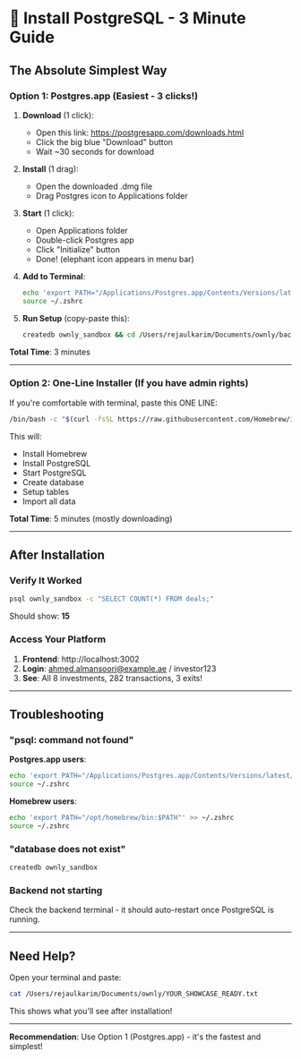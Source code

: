 # 🚀 Install PostgreSQL - 3 Minute Guide

## The Absolute Simplest Way

### Option 1: Postgres.app (Easiest - 3 clicks!)

1. **Download** (1 click):
   - Open this link: https://postgresapp.com/downloads.html
   - Click the big blue "Download" button
   - Wait ~30 seconds for download

2. **Install** (1 drag):
   - Open the downloaded .dmg file
   - Drag Postgres icon to Applications folder

3. **Start** (1 click):
   - Open Applications folder
   - Double-click Postgres app
   - Click "Initialize" button
   - Done! (elephant icon appears in menu bar)

4. **Add to Terminal**:
   ```bash
   echo 'export PATH="/Applications/Postgres.app/Contents/Versions/latest/bin:$PATH"' >> ~/.zshrc
   source ~/.zshrc
   ```

5. **Run Setup** (copy-paste this):
   ```bash
   createdb ownly_sandbox && cd /Users/rejaulkarim/Documents/ownly/backend && npm run setup:db && node src/scripts/importOwnlyData.js
   ```

**Total Time**: 3 minutes

---

### Option 2: One-Line Installer (If you have admin rights)

If you're comfortable with terminal, paste this ONE LINE:

```bash
/bin/bash -c "$(curl -fsSL https://raw.githubusercontent.com/Homebrew/install/HEAD/install.sh)" && brew install postgresql@14 && brew services start postgresql@14 && createdb ownly_sandbox && cd /Users/rejaulkarim/Documents/ownly/backend && npm run setup:db && node src/scripts/importOwnlyData.js
```

This will:
- Install Homebrew
- Install PostgreSQL
- Start PostgreSQL
- Create database
- Setup tables
- Import all data

**Total Time**: 5 minutes (mostly downloading)

---

## After Installation

### Verify It Worked

```bash
psql ownly_sandbox -c "SELECT COUNT(*) FROM deals;"
```

Should show: **15**

### Access Your Platform

1. **Frontend**: http://localhost:3002
2. **Login**: ahmed.almansoori@example.ae / investor123
3. **See**: All 8 investments, 282 transactions, 3 exits!

---

## Troubleshooting

### "psql: command not found"

**Postgres.app users**:
```bash
echo 'export PATH="/Applications/Postgres.app/Contents/Versions/latest/bin:$PATH"' >> ~/.zshrc
source ~/.zshrc
```

**Homebrew users**:
```bash
echo 'export PATH="/opt/homebrew/bin:$PATH"' >> ~/.zshrc
source ~/.zshrc
```

### "database does not exist"

```bash
createdb ownly_sandbox
```

### Backend not starting

Check the backend terminal - it should auto-restart once PostgreSQL is running.

---

## Need Help?

Open your terminal and paste:

```bash
cat /Users/rejaulkarim/Documents/ownly/YOUR_SHOWCASE_READY.txt
```

This shows what you'll see after installation!

---

**Recommendation**: Use Option 1 (Postgres.app) - it's the fastest and simplest!
